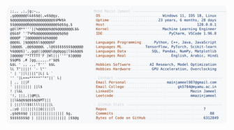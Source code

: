 <picture>
  <source srcset="https://raw.githubusercontent.com/mmazinjameel/mmazinjameel/main/dark_mode.svg?v=1748838111" media="(prefers-color-scheme: dark)">
  <img src="https://raw.githubusercontent.com/mmazinjameel/mmazinjameel/main/light_mode.svg?v=1748838111">
</picture>
